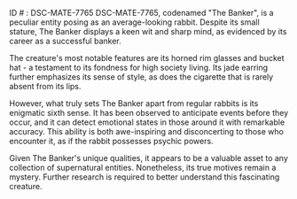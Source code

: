 ID # : DSC-MATE-7765
DSC-MATE-7765, codenamed "The Banker", is a peculiar entity posing as an average-looking rabbit. Despite its small stature, The Banker displays a keen wit and sharp mind, as evidenced by its career as a successful banker.

The creature's most notable features are its horned rim glasses and bucket hat - a testament to its fondness for high society living. Its jade earring further emphasizes its sense of style, as does the cigarette that is rarely absent from its lips.

However, what truly sets The Banker apart from regular rabbits is its enigmatic sixth sense. It has been observed to anticipate events before they occur, and it can detect emotional states in those around it with remarkable accuracy. This ability is both awe-inspiring and disconcerting to those who encounter it, as if the rabbit possesses psychic powers.

Given The Banker's unique qualities, it appears to be a valuable asset to any collection of supernatural entities. Nonetheless, its true motives remain a mystery. Further research is required to better understand this fascinating creature.